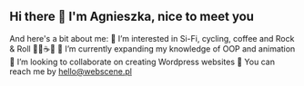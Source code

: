 ## Hi there 👋 I'm Agnieszka, nice to meet you

And here's a bit about me:
👀 I’m interested in Si-Fi, cycling, coffee and Rock & Roll 🤖🚴☕🤟
🧠 I’m currently expanding my knowledge of OOP and animation 
💫 I’m looking to collaborate on creating Wordpress websites
📮 You can reach me by hello@webscene.pl

<!--
**AgnieszkaWebScene/AgnieszkaWebScene** is a ✨ _special_ ✨ repository because its `README.md` (this file) appears on your GitHub profile.

Here are some ideas to get you started:

- 🔭 I’m currently working on ...
- 🌱 I’m currently learning ...
- 👯 I’m looking to collaborate on ...
- 🤔 I’m looking for help with ...
- 💬 Ask me about ...
- 📫 How to reach me: ...
- 😄 Pronouns: ...
- ⚡ Fun fact: ...
-->
